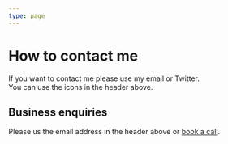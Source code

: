 ```yaml
---
type: page
---
```


# How to contact me

If you want to contact me please use my email or Twitter.  
You can use the icons in the header above. 

## Business enquiries

Please us the email address in the header above or [book a call](https://calendly.com/jetspark/30min/).